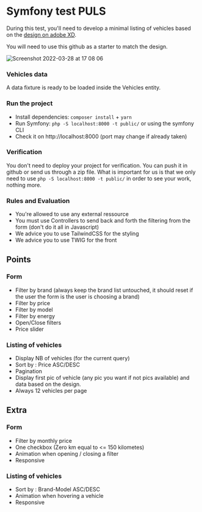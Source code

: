 # Symfony test PULS

During this test, you'll need to develop a minimal listing of vehicles based on the [design on adobe XD]().

You will need to use this github as a starter to match the design.

![Screenshot 2022-03-28 at 17 08 06](https://user-images.githubusercontent.com/34513693/160428961-cd2a1bfb-7ea7-4967-992f-41fa20047211.png)

### Vehicles data

A data fixture is ready to be loaded inside the Vehicles entity.

### Run the project

- Install dependencies: `composer install` + `yarn`
- Run Symfony: `php -S localhost:8000 -t public/` or using the symfony CLI
- Check it on http://localhost:8000 (port may change if already taken)

### Verification

You don't need to deploy your project for verification. You can push it in github or send us through a zip file. What is important for us is that we only need to use `php -S localhost:8000 -t public/` in order to see your work, nothing more.

### Rules and Evaluation
- You're allowed to use any external ressource
- You must use Controllers to send back and forth the filtering from the form (don't do it all in Javascript)
- We advice you to use TailwindCSS for the styling
- We advice you to use TWIG for the front

## Points
### Form
- Filter by brand (always keep the brand list untouched, it should reset if the user the form is the user is choosing a brand)
- Filter by price
- Filter by model
- Filter by energy
- Open/Close filters
- Price slider
### Listing of vehicles
- Display NB of vehicles (for the current query)
- Sort by : Price ASC/DESC
- Pagination
- Display first pic of vehicle (any pic you want if not pics available) and data based on the design.
- Always 12 vehicles per page

## Extra
### Form
- Filter by monthly price
- One checkbox (Zero km equal to <= 150 kilometes)
- Animation when opening / closing a filter
- Responsive
### Listing of vehicles
- Sort by : Brand-Model ASC/DESC
- Animation when hovering a vehicle
- Responsive
